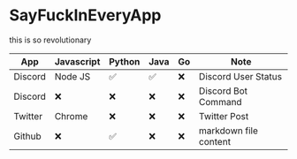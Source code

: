 # SayFuckInEveryApp

this is so revolutionary

| App     | Javascript         | Python             | Java               | Go                | Note                  |
|---------|--------------------|--------------------|--------------------|-------------------|-----------------------|
| Discord | Node JS            | :white_check_mark: | :white_check_mark: | :x:               | Discord User Status   |
| Discord | :x:                | :x:                | :x:                | :x:               | Discord Bot Command   |
| Twitter | Chrome             | :x:                | :x:                | :x:               | Twitter Post          |
| Github  | :x:                | :white_check_mark: | :x:                | :x:               | markdown file content |
